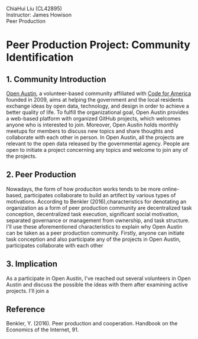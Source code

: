 ChiaHui Liu (CL42895) <br>
Instructor: James Howison<br>
Peer Production<br>
# Peer Production Project: Community Identification
## 1. Community Introduction
[Open Austin](https://www.open-austin.org/), a volunteer-based community affiliated with [Code for America](https://www.codeforamerica.org/) founded in 2009, aims at helping the government and the local residents exchange ideas by open data, technology, and design in order to achieve a better quality of life. To fulfill the organizational goal, Open Austin provides a web-based platform with organized GitHub projects, which welcomes anyone who is interested to join. 
Moreover, Open Austin holds monthly meetups for members to discuss new topics and share thoughts and collaborate with each other in person. In Open Austin, all the projects are relevant to the open data released by the governmental agency. People are open to initiate a project concerning any topics and welcome to join any of the projects.

## 2. Peer Production
Nowadays, the form of how produciton works tends to be more online-based, participates collaborate to build an artifect by various types of motivations. According to Benkler (2016),characteristics for denotating an organization as a form of peer production community are decentralized task conception, decentralized task execution, significant social motivation, separated governance or management from ownership, and task structure. I'll use these aforementioned characteristics to explain why Open Austin can be taken as a peer production community.
Firstly, anyone can initiate task conception and also participate any of the projects in Open Austin, participates collaborate with each other 

## 3. Implication
As a participate in Open Austin, I've reached out several volunteers in Open Austin and discuss the possible the ideas with them after examining active projects. I'll join a 

## Reference
Benkler, Y. (2016). Peer production and cooperation. Handbook on the Economics of the Internet, 91.
